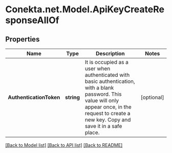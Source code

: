 # Conekta.net.Model.ApiKeyCreateResponseAllOf

## Properties

Name | Type | Description | Notes
------------ | ------------- | ------------- | -------------
**AuthenticationToken** | **string** | It is occupied as a user when authenticated with basic authentication, with a blank password. This value will only appear once, in the request to create a new key. Copy and save it in a safe place. | [optional] 

[[Back to Model list]](../README.md#documentation-for-models) [[Back to API list]](../README.md#documentation-for-api-endpoints) [[Back to README]](../README.md)

